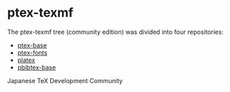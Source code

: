# ptex-texmf

The ptex-texmf tree (community edition) was divided into four repositories:

- [ptex-base](https://github.com/texjporg/ptex-base)
- [ptex-fonts](https://github.com/texjporg/ptex-fonts)
- [platex](https://github.com/texjporg/platex)
- [pbibtex-base](https://github.com/texjporg/pbibtex-base)

Japanese TeX Development Community
